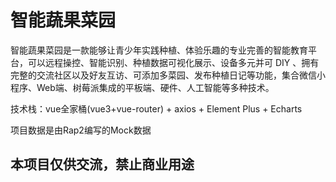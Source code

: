 # 智能蔬果菜园

智能蔬果菜园是一款能够让青少年实践种植、体验乐趣的专业完善的智能教育平台，可以远程操控、智能识别、种植数据可视化展示、设备多元并可 DIY 、拥有完整的交流社区以及好友互访、可添加多菜园、发布种植日记等功能，集合微信小程序、Web端、树莓派集成的平板端、硬件、人工智能等多种技术。

技术栈：vue全家桶(vue3+vue-router) + axios + Element Plus + Echarts

项目数据是由Rap2编写的Mock数据

## 本项目仅供交流，禁止商业用途
